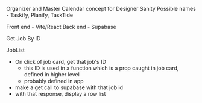 Organizer and Master Calendar concept for Designer Sanity
Possible names - Taskify, Planify, TaskTide

Front end - Vite/React
Back end - Supabase

Get Job By ID

JobList

- On click of job card, get that job's ID
  - this ID is used in a function which is a prop caught in job card, defined in higher level
  - probably defined in app
- make a get call to supabase with that job id
- with that response, display a row list
